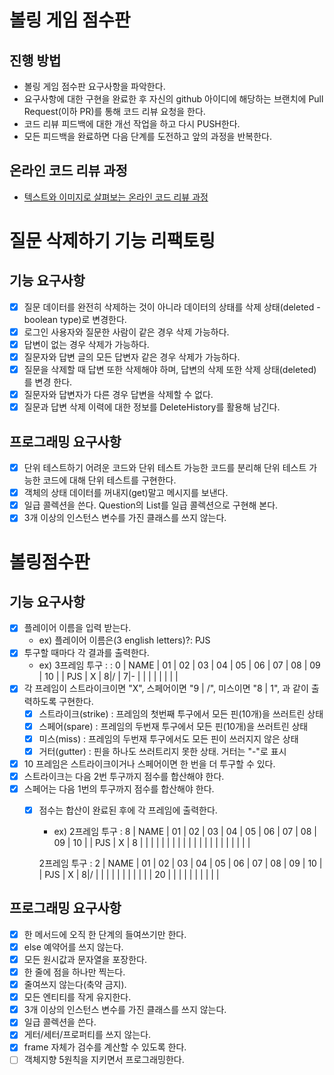 # 볼링 게임 점수판
## 진행 방법
* 볼링 게임 점수판 요구사항을 파악한다.
* 요구사항에 대한 구현을 완료한 후 자신의 github 아이디에 해당하는 브랜치에 Pull Request(이하 PR)를 통해 코드 리뷰 요청을 한다.
* 코드 리뷰 피드백에 대한 개선 작업을 하고 다시 PUSH한다.
* 모든 피드백을 완료하면 다음 단계를 도전하고 앞의 과정을 반복한다.

## 온라인 코드 리뷰 과정
* [텍스트와 이미지로 살펴보는 온라인 코드 리뷰 과정](https://github.com/next-step/nextstep-docs/tree/master/codereview)

# 질문 삭제하기 기능 리팩토링
## 기능 요구사항
* [x] 질문 데이터를 완전히 삭제하는 것이 아니라 데이터의 상태를 삭제 상태(deleted - boolean type)로 변경한다.
* [x] 로그인 사용자와 질문한 사람이 같은 경우 삭제 가능하다.
* [x] 답변이 없는 경우 삭제가 가능하다. 
* [x] 질문자와 답변 글의 모든 답변자 같은 경우 삭제가 가능하다.
* [x] 질문을 삭제할 때 답변 또한 삭제해야 하며, 답변의 삭제 또한 삭제 상태(deleted)를 변경 한다.
* [x] 질문자와 답변자가 다른 경우 답변을 삭제할 수 없다.
* [x] 질문과 답변 삭제 이력에 대한 정보를 DeleteHistory를 활용해 남긴다.
## 프로그래밍 요구사항
* [x] 단위 테스트하기 어려운 코드와 단위 테스트 가능한 코드를 분리해 단위 테스트 가능한 코드에 대해 단위 테스트를 구현한다.
* [x] 객체의 상태 데이터를 꺼내지(get)말고 메시지를 보낸다.
* [x] 일급 콜렉션을 쓴다. Question의 List를 일급 콜렉션으로 구현해 본다.
* [x] 3개 이상의 인스턴스 변수를 가진 클래스를 쓰지 않는다.

# 볼링점수판
## 기능 요구사항
* [x] 플레이어 이름을 입력 받는다. 
  * ex) 플레이어 이름은(3 english letters)?: PJS
* [x] 투구할 때마다 각 결과를 출력한다. 
  * ex) 3프레임 투구 :  : 0
    | NAME |  01  |  02  |  03  |  04  |  05  |  06  |  07  |  08  |  09  |  10  |
    |  PJS |  X   |  8|/ |  7|- |      |      |      |      |      |      |      |
* [x] 각 프레임이 스트라이크이면 "X", 스페어이면 "9 | /", 미스이면 "8 | 1", 과 같이 출력하도록 구현한다.
  * [x] 스트라이크(strike) : 프레임의 첫번째 투구에서 모든 핀(10개)을 쓰러트린 상태
  * [x] 스페어(spare) : 프레임의 두번재 투구에서 모든 핀(10개)을 쓰러트린 상태
  * [x] 미스(miss) : 프레임의 두번재 투구에서도 모든 핀이 쓰러지지 않은 상태
  * [x] 거터(gutter) : 핀을 하나도 쓰러트리지 못한 상태. 거터는 "-"로 표시
* [x] 10 프레임은 스트라이크이거나 스페어이면 한 번을 더 투구할 수 있다.
* [x] 스트라이크는 다음 2번 투구까지 점수를 합산해야 한다. 
* [x] 스페어는 다음 1번의 투구까지 점수를 합산해야 한다.
  * [x] 점수는 합산이 완료된 후에 각 프레임에 출력한다.
    * ex)  2프레임 투구  : 8
      | NAME |  01  |  02  |  03  |  04  |  05  |  06  |  07  |  08  |  09  |  10  |
      |  PJS |  X   |  8   |      |      |      |      |      |      |      |      |
      |      |      |      |      |      |      |      |      |      |      |      |

    2프레임 투구 : 2
    | NAME |  01  |  02  |  03  |  04  |  05  |  06  |  07  |  08  |  09  |  10  |
    |  PJS |  X   |  8|/ |      |      |      |      |      |      |      |      |
    |      |  20  |      |      |      |      |      |      |      |      |      |

## 프로그래밍 요구사항
* [x] 한 메서드에 오직 한 단계의 들여쓰기만 한다.
* [x] else 예약어를 쓰지 않는다.
* [x] 모든 원시값과 문자열을 포장한다.
* [x] 한 줄에 점을 하나만 찍는다.
* [x] 줄여쓰지 않는다(축약 금지).
* [x] 모든 엔티티를 작게 유지한다.
* [x] 3개 이상의 인스턴스 변수를 가진 클래스를 쓰지 않는다.
* [x] 일급 콜렉션을 쓴다.
* [x] 게터/세터/프로퍼티를 쓰지 않는다. 
* [x] frame 자체가 검수를 계산할 수 있도록 한다.
* [ ] 객체지향 5원칙을 지키면서 프로그래밍한다.